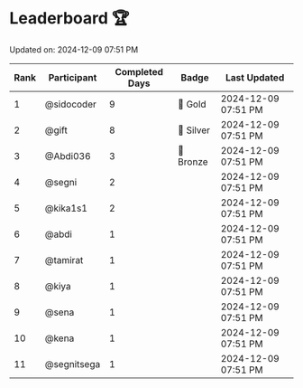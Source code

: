# Leaderboard 🏆

Updated on: 2024-12-09 07:51 PM

| Rank | Participant       | Completed Days | Badge      | Last Updated         |
|------|-------------------|----------------|------------|----------------------|
| 1    | @sidocoder        | 9              | 🏅 Gold     | 2024-12-09 07:51 PM |
| 2    | @gift             | 8              | 🥈 Silver   | 2024-12-09 07:51 PM |
| 3    | @Abdi036          | 3              | 🥉 Bronze   | 2024-12-09 07:51 PM |
| 4    | @segni            | 2              |            | 2024-12-09 07:51 PM |
| 5    | @kika1s1          | 2              |            | 2024-12-09 07:51 PM |
| 6    | @abdi             | 1              |            | 2024-12-09 07:51 PM |
| 7    | @tamirat          | 1              |            | 2024-12-09 07:51 PM |
| 8    | @kiya             | 1              |            | 2024-12-09 07:51 PM |
| 9    | @sena             | 1              |            | 2024-12-09 07:51 PM |
| 10   | @kena             | 1              |            | 2024-12-09 07:51 PM |
| 11   | @segnitsega       | 1              |            | 2024-12-09 07:51 PM |

